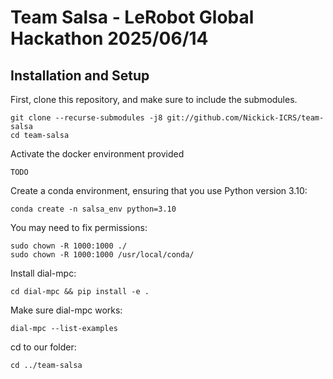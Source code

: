 # Team Salsa - LeRobot Global Hackathon 2025/06/14

## Installation and Setup

First, clone this repository, and make sure to include the submodules.
```
git clone --recurse-submodules -j8 git://github.com/Nickick-ICRS/team-salsa
cd team-salsa
```

Activate the docker environment provided
```
TODO
```

Create a conda environment, ensuring that you use Python version 3.10:
```
conda create -n salsa_env python=3.10
```

You may need to fix permissions:
```
sudo chown -R 1000:1000 ./
sudo chown -R 1000:1000 /usr/local/conda/
```

Install dial-mpc:
```
cd dial-mpc && pip install -e .
```

Make sure dial-mpc works:
```
dial-mpc --list-examples
```

cd to our folder:
```
cd ../team-salsa
```